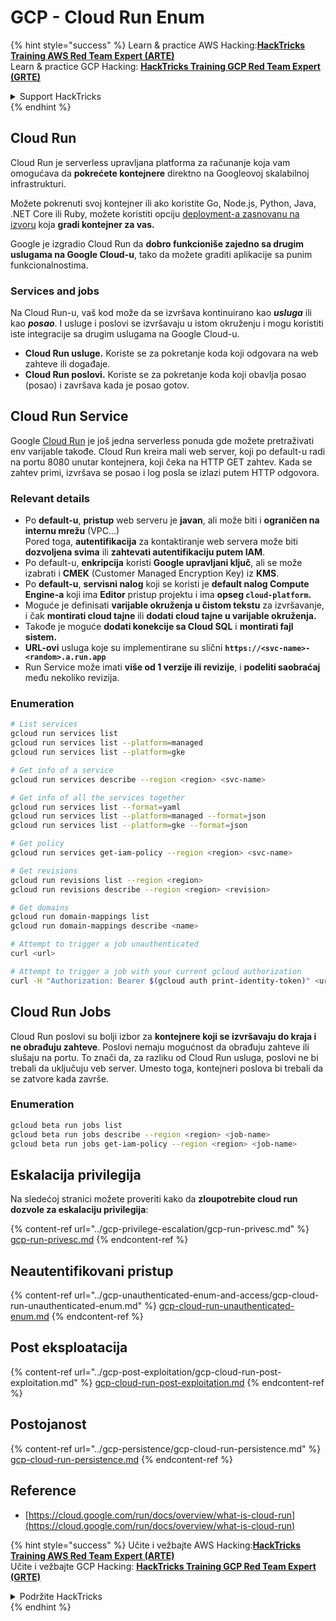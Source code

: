 # GCP - Cloud Run Enum

{% hint style="success" %}
Learn & practice AWS Hacking:<img src="../../../.gitbook/assets/image (1) (1) (1) (1).png" alt="" data-size="line">[**HackTricks Training AWS Red Team Expert (ARTE)**](https://training.hacktricks.xyz/courses/arte)<img src="../../../.gitbook/assets/image (1) (1) (1) (1).png" alt="" data-size="line">\
Learn & practice GCP Hacking: <img src="../../../.gitbook/assets/image (2) (1).png" alt="" data-size="line">[**HackTricks Training GCP Red Team Expert (GRTE)**<img src="../../../.gitbook/assets/image (2) (1).png" alt="" data-size="line">](https://training.hacktricks.xyz/courses/grte)

<details>

<summary>Support HackTricks</summary>

* Check the [**subscription plans**](https://github.com/sponsors/carlospolop)!
* **Join the** 💬 [**Discord group**](https://discord.gg/hRep4RUj7f) or the [**telegram group**](https://t.me/peass) or **follow** us on **Twitter** 🐦 [**@hacktricks\_live**](https://twitter.com/hacktricks_live)**.**
* **Share hacking tricks by submitting PRs to the** [**HackTricks**](https://github.com/carlospolop/hacktricks) and [**HackTricks Cloud**](https://github.com/carlospolop/hacktricks-cloud) github repos.

</details>
{% endhint %}

## Cloud Run <a href="#reviewing-cloud-run-configurations" id="reviewing-cloud-run-configurations"></a>

Cloud Run je serverless upravljana platforma za računanje koja vam omogućava da **pokrećete kontejnere** direktno na Googleovoj skalabilnoj infrastrukturi.

Možete pokrenuti svoj kontejner ili ako koristite Go, Node.js, Python, Java, .NET Core ili Ruby, možete koristiti opciju [deployment-a zasnovanu na izvoru](https://cloud.google.com/run/docs/deploying-source-code) koja **gradi kontejner za vas.**

Google je izgradio Cloud Run da **dobro funkcioniše zajedno sa drugim uslugama na Google Cloud-u**, tako da možete graditi aplikacije sa punim funkcionalnostima.

### Services and jobs <a href="#services-and-jobs" id="services-and-jobs"></a>

Na Cloud Run-u, vaš kod može da se izvršava kontinuirano kao _**usluga**_ ili kao _**posao**_. I usluge i poslovi se izvršavaju u istom okruženju i mogu koristiti iste integracije sa drugim uslugama na Google Cloud-u.

* **Cloud Run usluge.** Koriste se za pokretanje koda koji odgovara na web zahteve ili događaje.
* **Cloud Run poslovi.** Koriste se za pokretanje koda koji obavlja posao (posao) i završava kada je posao gotov.

## Cloud Run Service

Google [Cloud Run](https://cloud.google.com/run) je još jedna serverless ponuda gde možete pretraživati env varijable takođe. Cloud Run kreira mali web server, koji po default-u radi na portu 8080 unutar kontejnera, koji čeka na HTTP GET zahtev. Kada se zahtev primi, izvršava se posao i log posla se izlazi putem HTTP odgovora.

### Relevant details

* Po **default-u**, **pristup** web serveru je **javan**, ali može biti i **ograničen na internu mrežu** (VPC...)\
Pored toga, **autentifikacija** za kontaktiranje web servera može biti **dozvoljena svima** ili **zahtevati autentifikaciju putem IAM**.
* Po default-u, **enkripcija** koristi **Google upravljani ključ**, ali se može izabrati i **CMEK** (Customer Managed Encryption Key) iz **KMS**.
* Po **default-u**, **servisni nalog** koji se koristi je **default nalog Compute Engine-a** koji ima **Editor** pristup projektu i ima **opseg `cloud-platform`.**
* Moguće je definisati **varijable okruženja u čistom tekstu** za izvršavanje, i čak **montirati cloud tajne** ili **dodati cloud tajne u varijable okruženja.**
* Takođe je moguće **dodati konekcije sa Cloud SQL** i **montirati fajl sistem.**
* **URL-ovi** usluga koje su implementirane su slični **`https://<svc-name>-<random>.a.run.app`**
* Run Service može imati **više od 1 verzije ili revizije**, i **podeliti saobraćaj** među nekoliko revizija.

### Enumeration
```bash
# List services
gcloud run services list
gcloud run services list --platform=managed
gcloud run services list --platform=gke

# Get info of a service
gcloud run services describe --region <region> <svc-name>

# Get info of all the services together
gcloud run services list --format=yaml
gcloud run services list --platform=managed --format=json
gcloud run services list --platform=gke --format=json

# Get policy
gcloud run services get-iam-policy --region <region> <svc-name>

# Get revisions
gcloud run revisions list --region <region>
gcloud run revisions describe --region <region> <revision>

# Get domains
gcloud run domain-mappings list
gcloud run domain-mappings describe <name>

# Attempt to trigger a job unauthenticated
curl <url>

# Attempt to trigger a job with your current gcloud authorization
curl -H "Authorization: Bearer $(gcloud auth print-identity-token)" <url>
```
## Cloud Run Jobs

Cloud Run poslovi su bolji izbor za **kontejnere koji se izvršavaju do kraja i ne obrađuju zahteve**. Poslovi nemaju mogućnost da obrađuju zahteve ili slušaju na portu. To znači da, za razliku od Cloud Run usluga, poslovi ne bi trebali da uključuju veb server. Umesto toga, kontejneri poslova bi trebali da se zatvore kada završe. 

### Enumeration
```bash
gcloud beta run jobs list
gcloud beta run jobs describe --region <region> <job-name>
gcloud beta run jobs get-iam-policy --region <region> <job-name>
```
## Eskalacija privilegija

Na sledećoj stranici možete proveriti kako da **zloupotrebite cloud run dozvole za eskalaciju privilegija**:

{% content-ref url="../gcp-privilege-escalation/gcp-run-privesc.md" %}
[gcp-run-privesc.md](../gcp-privilege-escalation/gcp-run-privesc.md)
{% endcontent-ref %}

## Neautentifikovani pristup

{% content-ref url="../gcp-unauthenticated-enum-and-access/gcp-cloud-run-unauthenticated-enum.md" %}
[gcp-cloud-run-unauthenticated-enum.md](../gcp-unauthenticated-enum-and-access/gcp-cloud-run-unauthenticated-enum.md)
{% endcontent-ref %}

## Post eksploatacija

{% content-ref url="../gcp-post-exploitation/gcp-cloud-run-post-exploitation.md" %}
[gcp-cloud-run-post-exploitation.md](../gcp-post-exploitation/gcp-cloud-run-post-exploitation.md)
{% endcontent-ref %}

## Postojanost

{% content-ref url="../gcp-persistence/gcp-cloud-run-persistence.md" %}
[gcp-cloud-run-persistence.md](../gcp-persistence/gcp-cloud-run-persistence.md)
{% endcontent-ref %}

## Reference

* [https://cloud.google.com/run/docs/overview/what-is-cloud-run](https://cloud.google.com/run/docs/overview/what-is-cloud-run)

{% hint style="success" %}
Učite i vežbajte AWS Hacking:<img src="../../../.gitbook/assets/image (1) (1) (1) (1).png" alt="" data-size="line">[**HackTricks Training AWS Red Team Expert (ARTE)**](https://training.hacktricks.xyz/courses/arte)<img src="../../../.gitbook/assets/image (1) (1) (1) (1).png" alt="" data-size="line">\
Učite i vežbajte GCP Hacking: <img src="../../../.gitbook/assets/image (2) (1).png" alt="" data-size="line">[**HackTricks Training GCP Red Team Expert (GRTE)**<img src="../../../.gitbook/assets/image (2) (1).png" alt="" data-size="line">](https://training.hacktricks.xyz/courses/grte)

<details>

<summary>Podržite HackTricks</summary>

* Proverite [**planove pretplate**](https://github.com/sponsors/carlospolop)!
* **Pridružite se** 💬 [**Discord grupi**](https://discord.gg/hRep4RUj7f) ili [**telegram grupi**](https://t.me/peass) ili **pratite** nas na **Twitteru** 🐦 [**@hacktricks\_live**](https://twitter.com/hacktricks_live)**.**
* **Podelite hakerske trikove slanjem PR-ova na** [**HackTricks**](https://github.com/carlospolop/hacktricks) i [**HackTricks Cloud**](https://github.com/carlospolop/hacktricks-cloud) github repozitorijume.

</details>
{% endhint %}

